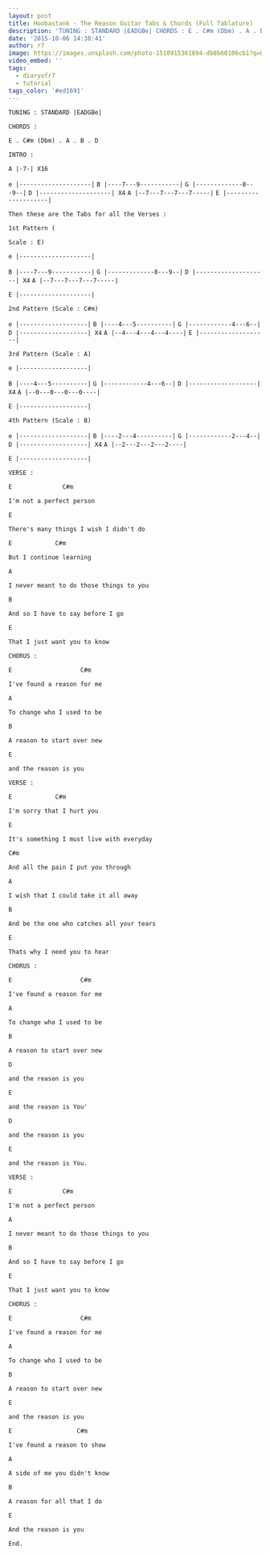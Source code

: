 ```yaml
---
layout: post
title: Hoobastank - The Reason Guitar Tabs & Chords (Full Tablature)
description: 'TUNING : STANDARD |EADGBe| CHORDS : E . C#m (Dbm) . A . B . D INTRO :A&nbsp;|-7-| X16e |--------------------|B |----7---9-----------|G |------------...'
date: '2015-10-06 14:38:41'
author: r7
image: https://images.unsplash.com/photo-1510915361894-db8b60106cb1?q=80&w=2940&auto=format&fit=crop&ixlib=rb-4.1.0&ixid=M3wxMjA3fDB8MHxwaG90by1wYWdlfHx8fGVufDB8fHx8fA%3D%3D
video_embed: ''
tags:
  - diaryofr7
  - tutorial
tags_color: '#ed1691'
---
```

`TUNING : STANDARD |EADGBe|`

```
CHORDS :
```
`E . C#m (Dbm) . A . B . D`

```
INTRO :

A |-7-| X16
```
`e |--------------------|`
`B |----7---9-----------|`
`G |-------------8---9--|`
`D |--------------------| X4`
`A |--7---7---7---7-----|`
`E |--------------------|`

```
Then these are the Tabs for all the Verses :
```

```
1st Pattern (
```

```
Scale : E)

e |--------------------|
```

`B |----7---9-----------|`
`G |-------------8---9--|`
`D |--------------------| X4`
`A |--7---7---7---7-----|`

```
E |--------------------|
```

```
2nd Pattern (Scale : C#m)
```

`e |-------------------|`
`B |----4---5----------|`
`G |------------4---6--|`
`D |-------------------| X4`
`A |--4---4---4---4----|`
`E |-------------------|`

```
3rd Pattern (Scale : A)
```

```
e |-------------------|
```

`B |----4---5----------|`
`G |------------4---6--|`
`D |-------------------| X4`
`A |--0---0---0---0----|`

```
E |-------------------|

4th Pattern (Scale : B)
```

`e |-------------------|`
`B |----2---4----------|`
`G |------------2---4--|`
`D |-------------------| X4`
`A |--2---2---2---2----|`

```
E |-------------------|
```

```
VERSE :
```

```
E              C#m
```

`I'm not a perfect person`

```
E
```

`There's many things I wish I didn't do`

```
E            C#m
```

`But I continue learning`

```
A
```

`I never meant to do those things to you`

```
B
```

`And so I have to say before I go`

```
E
```

`That I just want you to know`

```
CHORUS :
```

```
E                   C#m
```

`I've found a reason for me`

```
A
```

`To change who I used to be`

```
B
```

`A reason to start over new`

```
E
```

`and the reason is you`

```
VERSE :
```

```
E            C#m
```

`I'm sorry that I hurt you`

```
E
```

`It's something I must live with everyday`

```
C#m
```

`And all the pain I put you through`

```
A
```

`I wish that I could take it all away`

```
B
```

`And be the one who catches all your tears`

```
E
```

`Thats why I need you to hear`

```
CHORUS :
```

```
E                   C#m
```

`I've found a reason for me`

```
A
```

`To change who I used to be`

```
B
```

`A reason to start over new`

```
D
```

`and the reason is you`

```
E
```

`and the reason is You'`

```
D
```

`and the reason is you`

```
E
```

`and the reason is You.`

`VERSE :`

```
E              C#m
```

`I'm not a perfect person`

```
A
```

`I never meant to do those things to you`

```
B
```

`And so I have to say before I go`

```
E
```

`That I just want you to know`

`CHORUS :`

```
E                   C#m
```

`I've found a reason for me`

```
A
```

`To change who I used to be`

```
B
```

`A reason to start over new`

```
E
```

```
and the reason is you
```

```
E                  C#m
```

`I've found a reason to show`

```
A
```

`A side of me you didn't know`

```
B
```

`A reason for all that I do`

```
E
```

```
And the reason is you
```

`End.`
